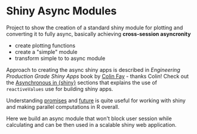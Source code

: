 # Shiny Async Modules

Project to show the creation of a standard shiny module for plotting and converting it to fully async, basically achieving **cross-session asyncronity** 

-   create plotting functions
-   create a "simple" module
-   transform simple to to async module

Approach to creating the async shiny apps is described in *Engineering Production Grade Shiny Apps* book by [Colin Fay](https://github.com/ColinFay) - thanks Colin! Check out the [Asynchronous in {shiny}](https://engineering-shiny.org/optimizing-shiny-code.html?q=async#asynchronous-in-shiny) sections that explains the use of `reactiveValues` use for building shiny apps.



Understanding [promises](https://rstudio.github.io/promises/) and [future](https://future.futureverse.org/) is quite useful for working with shiny and making parallel computations in R overall.

Here we build an async module that won't block user session while calculating and can be then used in a scalable shiny web application.
